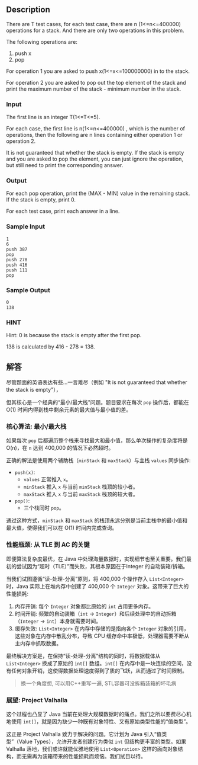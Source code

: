 ## Description

There are T test cases, for each test case, there are n (1<=n<=400000) operations for a stack. And there are only two operations in this problem.

The following operations are:

1. push x
2. pop

For operation 1 you are asked to push x(1<=x<=100000000) in to the stack.

For operation 2 you are asked to pop out the top element of the stack and print the maximum number of the stack - minimum number in the stack.

### Input

The first line is an integer T(1<=T<=5).

For each case, the first line is n(1<=n<=400000) , which is the number of operations, then the following are n lines containing either operation 1 or operation 2.

It is not guaranteed that whether the stack is empty. If the stack is empty and you are asked to pop the element, you can just ignore the operation, but still need to print the corresponding answer.

### Output

For each pop operation, print the (MAX - MIN) value in the remaining stack. If the stack is empty, print 0.

For each test case, print each answer in a line.

### Sample Input

```log
1
6
push 387
pop
push 278
push 416
push 111
pop
```

### Sample Output

```log
0
138
```

### HINT

Hint: 0 is because the stack is empty after the first pop.

138 is calculated by 416 - 278 = 138.

## 解答

尽管题面的英语表达有些...一言难尽（例如 "It is not guaranteed that whether the stack is empty"），

但其核心是一个经典的“最小/最大栈”问题。题目要求在每次 `pop` 操作后，都能在 O(1) 时间内得到栈中剩余元素的最大值与最小值的差。

### 核心算法: 最小/最大栈

如果每次 `pop` 后都遍历整个栈来寻找最大和最小值，那么单次操作的复杂度将是 O(n)，在 `n` 达到 400,000 的情况下必然超时。

正确的解法是使用两个辅助栈（`minStack` 和 `maxStack`）与主栈 `values` 同步操作: 
-  `push(x)`:
    -   `values` 正常推入 `x`。
    -   `minStack` 推入 `x` 与当前 `minStack` 栈顶的较小者。
    -   `maxStack` 推入 `x` 与当前 `maxStack` 栈顶的较大者。
-  `pop()`:
    -   三个栈同时 `pop`。

通过这种方式，`minStack` 和 `maxStack` 的栈顶永远分别是当前主栈中的最小值和最大值，使得我们可以在 O(1) 时间内完成查询。

### 性能瓶颈: 从 TLE 到 AC 的关键

即便算法复杂度最优，在 Java 中处理海量数据时，实现细节也至关重要。我们最初的尝试因为“超时（TLE）”而失败，其根本原因在于Integer 的自动装箱/拆箱。

当我们试图遵循“读-处理-分离”原则，将 400,000 个操作存入 `List<Integer>` 时，Java 实际上在堆内存中创建了 400,000 个 `Integer` 对象。这带来了巨大的性能损耗: 
1.  内存开销: 每个 `Integer` 对象都比原始的 `int` 占用更多内存。
2.  时间开销: 频繁的自动装箱（`int` -> `Integer`）和后续处理中的自动拆箱（`Integer` -> `int`）本身就需要时间。
3.  缓存失效: `List<Integer>` 在内存中存储的是指向各个 `Integer` 对象的引用，这些对象在内存中散乱分布，导致 CPU 缓存命中率极低，处理器需要不断从主内存中抓取数据。

最终解决方案是，在保持“读-处理-分离”结构的同时，将数据载体从 `List<Integer>` 换成了原始的 `int[]` 数组。`int[]` 在内存中是一块连续的空间，没有任何对象开销，这使得数据处理速度得到了质的飞跃，从而通过了时间限制。

> 换一个角度想, 可以用C++重写一遍, STL容器可没拆箱装箱的坏毛病

### 展望: Project Valhalla

这个过程也凸显了 Java 当前在处理大规模数据时的痛点。我们之所以要费尽心机地使用 `int[]`，就是因为缺少一种既有对象特性、又有原始类型性能的“值类型”。

这正是 Project Valhalla 致力于解决的问题。它计划为 Java 引入“值类型”（Value Types），允许开发者创建行为类似 `int` 但结构更丰富的类型。如果 Valhalla 落地，我们或许就能优雅地使用 `List<Operation>` 这样的面向对象结构，而无需再为装箱带来的性能损耗而烦恼。我们拭目以待。
